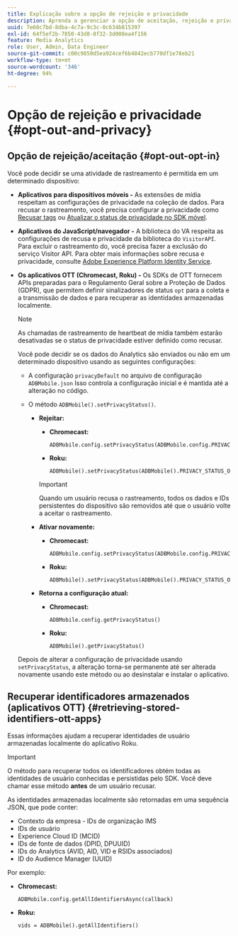 ```yaml
---
title: Explicação sobre a opção de rejeição e privacidade
description: Aprenda a gerenciar a opção de aceitação, rejeição e privacidade.
uuid: 7e60c7bd-8dba-4c7a-9c3c-0c634b815397
exl-id: 64f5ef2b-7850-43d8-8f32-3d008ea4f156
feature: Media Analytics
role: User, Admin, Data Engineer
source-git-commit: c00c9850d5ea924cef6b4842ecb770df1e78eb21
workflow-type: tm+mt
source-wordcount: '346'
ht-degree: 94%

---
```


# Opção de rejeição e privacidade {#opt-out-and-privacy}

## Opção de rejeição/aceitação {#opt-out-opt-in}

Você pode decidir se uma atividade de rastreamento é permitida em um determinado dispositivo:

* **Aplicativos para dispositivos móveis -** As extensões de mídia respeitam as configurações de privacidade na coleção de dados. Para recusar o rastreamento, você precisa configurar a privacidade como [Recusar tags](https://developer.adobe.com/client-sdks/documentation/getting-started/create-a-mobile-property/#create-a-mobile-property) ou [Atualizar o status de privacidade no SDK móvel](https://developer.adobe.com/client-sdks/resources/privacy-and-gdpr/#getprivacystatus).
* **Aplicativos do JavaScript/navegador -** A biblioteca do VA respeita as configurações de recusa e privacidade da biblioteca do `VisitorAPI`. Para excluir o rastreamento do, você precisa fazer a exclusão do serviço Visitor API. Para obter mais informações sobre recusa e privacidade, consulte [Adobe Experience Platform Identity Service](https://experienceleague.adobe.com/docs/id-service/using/home.html?lang=pt-BR).
* **Os aplicativos OTT (Chromecast, Roku) -** Os SDKs de OTT fornecem APIs preparadas para o Regulamento Geral sobre a Proteção de Dados (GDPR), que permitem definir sinalizadores de status `opt` para a coleta e a transmissão de dados e para recuperar as identidades armazenadas localmente.

  >[!NOTE]
  >
  >As chamadas de rastreamento de heartbeat de mídia também estarão desativadas se o status de privacidade estiver definido como recusar.

  Você pode decidir se os dados do Analytics são enviados ou não em um determinado dispositivo usando as seguintes configurações:

   * A configuração `privacyDefault` no arquivo de configuração `ADBMobile.json` Isso controla a configuração inicial e é mantida até a alteração no código.

   * O método `ADBMobile().setPrivacyStatus()`.

      * **Rejeitar:**

         * **Chromecast:**

           ```
           ADBMobile.config.setPrivacyStatus(ADBMobile.config.PRIVACY_STATUS_OPT_OUT)
           ```

         * **Roku:**

           ```
           ADBMobile().setPrivacyStatus(ADBMobile().PRIVACY_STATUS_OPT_OUT)
           ```

        >[!IMPORTANT]
        >
        >Quando um usuário recusa o rastreamento, todos os dados e IDs persistentes do dispositivo são removidos até que o usuário volte a aceitar o rastreamento.

      * **Ativar novamente:**

         * **Chromecast:**

           ```
           ADBMobile.config.setPrivacyStatus(ADBMobile.config.PRIVACY_STATUS_OPT_IN)
           ```

         * **Roku:**

           ```
           ADBMobile().setPrivacyStatus(ADBMobile().PRIVACY_STATUS_OPT_IN)
           ```

      * **Retorna a configuração atual:**

         * **Chromecast:**

           ```
           ADBMobile.config.getPrivacyStatus()
           ```

         * **Roku:**

           ```
           ADBMobile().getPrivacyStatus()
           ```

  Depois de alterar a configuração de privacidade usando `setPrivacyStatus`, a alteração torna-se permanente até ser alterada novamente usando este método ou ao desinstalar e instalar o aplicativo.

## Recuperar identificadores armazenados (aplicativos OTT) {#retrieving-stored-identifiers-ott-apps}

Essas informações ajudam a recuperar identidades de usuário armazenadas localmente do aplicativo Roku.

>[!IMPORTANT]
>
>O método para recuperar todos os identificadores obtém todas as identidades de usuário conhecidas e persistidas pelo SDK. Você deve chamar esse método **antes** de um usuário recusar.

As identidades armazenadas localmente são retornadas em uma sequência JSON, que pode conter:

* Contexto da empresa - IDs de organização IMS
* IDs de usuário
* Experience Cloud ID (MCID)
* IDs de fonte de dados (DPID, DPUUID)
* IDs do Analytics (AVID, AID, VID e RSIDs associados)
* ID do Audience Manager (UUID)

Por exemplo:

* **Chromecast:**

  ```
  ADBMobile.config.getAllIdentifiersAsync(callback)
  ```

* **Roku:**

  ```
  vids = ADBMobile().getAllIdentifiers()
  ```
